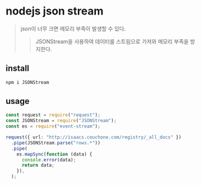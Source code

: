 # nodejs json stream

> json이 너무 크면 메모리 부족이 발생할 수 있다.
>
> > JSONStream을 사용하여 데이터를 스트림으로 가져와 메모리 부족을 방지한다.

## install

```sh
npm i JSONStream
```

## usage

```ts
const request = require("request");
const JSONStream = require("JSONStream");
const es = require("event-stream");

request({ url: "http://isaacs.couchone.com/registry/_all_docs" })
  .pipe(JSONStream.parse("rows.*"))
  .pipe(
    es.mapSync(function (data) {
      console.error(data);
      return data;
    }),
  );
```
